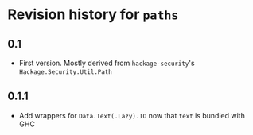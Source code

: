 # Revision history for `paths`

## 0.1

* First version. Mostly derived from `hackage-security`'s `Hackage.Security.Util.Path`

## 0.1.1

* Add wrappers for `Data.Text(.Lazy).IO` now that `text` is bundled with GHC

